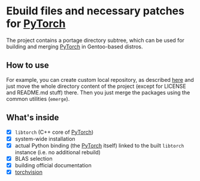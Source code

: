 Ebuild files and necessary patches for [PyTorch](https://github.com/pytorch/pytorch)
==========

The project contains a portage directory subtree, which can be used for building and merging [PyTorch](https://github.com/pytorch/pytorch) in Gentoo-based distros.

How to use
---------

For example, you can create custom local repository, as described [here](https://wiki.gentoo.org/wiki/Custom_repository) and just move the whole directory content of the project (except for LICENSE and README.md stuff) there. Then you just merge the packages using the common utilities (`emerge`).

What's inside
--------

* [x] `libtorch` (C++ core of [PyTorch](https://github.com/pytorch/pytorch))
* [x] system-wide installation
* [x] actual Python binding (the [PyTorch](https://github.com/pytorch/pytorch) itself) linked to the built `libtorch` instance (i.e. no additional rebuild)
* [x] BLAS selection
* [x] building official documentation
* [x] [torchvision](https://github.com/pytorch/vision)

